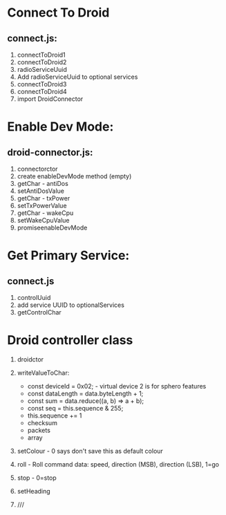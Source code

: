 # Connect To Droid

## connect.js:

1. connectToDroid1
2. connectToDroid2
3. radioServiceUuid
4. Add radioServiceUuid to optional services
5. connectToDroid3
6. connectToDroid4
7. import DroidConnector

# Enable Dev Mode:

## droid-connector.js:

1. connectorctor
2. create enableDevMode method (empty)
3. getChar - antiDos
4. setAntiDosValue
5. getChar - txPower
6. setTxPowerValue
7. getChar - wakeCpu
8. setWakeCpuValue
9. promiseenableDevMode

# Get Primary Service:

## connect.js

1. controlUuid
2. add service UUID to optionalServices
3. getControlChar

# Droid controller class

1. droidctor
2. writeValueToChar:

    - const deviceId = 0x02; - virtual device 2 is for sphero features
    - const dataLength = data.byteLength + 1;
    - const sum = data.reduce((a, b) => a + b);
    - const seq = this.sequence & 255;
    - this.sequence += 1
    - checksum
    - packets
    - array
3. setColour - 0 says don't save this as default colour
4. roll - Roll command data: speed, direction (MSB), direction (LSB), 1=go
5. stop - 0=stop
6. setHeading
7. /// <reference path='./types/droid.d.ts' />
